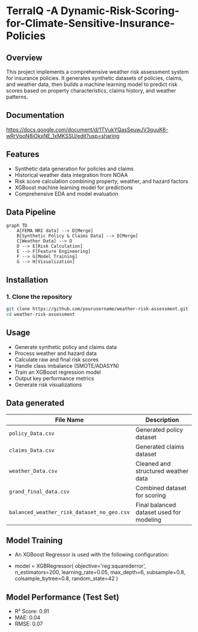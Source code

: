 # TerraIQ -A Dynamic-Risk-Scoring-for-Climate-Sensitive-Insurance-Policies

## Overview
This project implements a comprehensive weather risk assessment system for insurance policies. It generates synthetic datasets of policies, claims, and weather data, then builds a machine learning model to predict risk scores based on property characteristics, claims history, and weather patterns.

## Documentation
https://docs.google.com/document/d/1TVukYQasSeuwJV3guuK6-wRrVpoN8iOkxNE_1xMKSSU/edit?usp=sharing
## Features

- Synthetic data generation for policies and claims
- Historical weather data integration from NOAA
- Risk score calculation combining property, weather, and hazard factors
- XGBoost machine learning model for predictions
- Comprehensive EDA and model evaluation

## Data Pipeline

```mermaid
graph TD
    A[FEMA NRI data] --> D[Merge]
    B[Synthetic Policy & Claims Data] --> D[Merge]
    C[Weather Data] --> D
    D --> E[Risk Calculation]
    E --> F[Feature Engineering]
    F --> G[Model Training]
    G --> H[Visualization]

```
## Installation
### 1. Clone the repository

```bash
git clone https://github.com/yourusername/weather-risk-assessment.git
cd weather-risk-assessment
```

## Usage

- Generate synthetic policy and claims data
- Process weather and hazard data
- Calculate raw and final risk scores
- Handle class imbalance (SMOTE/ADASYN)
- Train an XGBoost regression model
- Output key performance metrics
- Generate risk visualizations

## Data generated

| File Name                                  | Description                              |
| ------------------------------------------ | ---------------------------------------- |
| `policy_Data.csv`                          | Generated policy dataset                 |
| `claims_Data.csv`                          | Generated claims dataset                 |
| `weather_Data.csv`                         | Cleaned and structured weather data      |
| `grand_final_data.csv`                     | Combined dataset for scoring             |
| `balanced_weather_risk_dataset_no_geo.csv` | Final balanced dataset used for modeling |

## Model Training
- An XGBoost Regressor is used with the following configuration:

- model = XGBRegressor(
    objective='reg:squarederror',
    n_estimators=200,
    learning_rate=0.05,
    max_depth=6,
    subsample=0.8,
    colsample_bytree=0.8,
    random_state=42
)
## Model Performance (Test Set)
- R² Score: 0.91
- MAE: 0.04
- RMSE: 0.07
